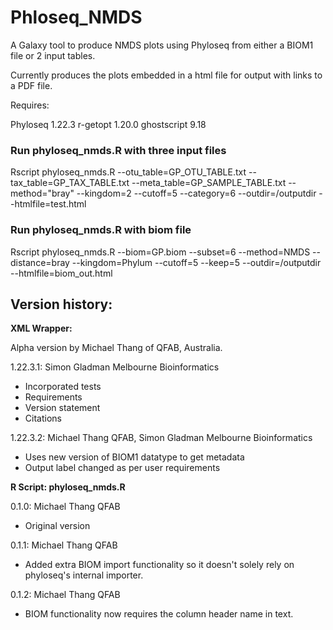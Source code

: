 # Phloseq_NMDS

A Galaxy tool to produce NMDS plots using Phyloseq from either a BIOM1 file or 2 input tables.

Currently produces the plots embedded in a html file for output with links to a PDF file.

Requires:

Phyloseq 1.22.3
r-getopt 1.20.0
ghostscript 9.18


### Run phyloseq_nmds.R with three input files
Rscript phyloseq_nmds.R --otu_table=GP_OTU_TABLE.txt --tax_table=GP_TAX_TABLE.txt --meta_table=GP_SAMPLE_TABLE.txt --method="bray" --kingdom=2 --cutoff=5 --category=6 --outdir=/outputdir --htmlfile=test.html

### Run phyloseq_nmds.R with biom file
Rscript phyloseq_nmds.R --biom=GP.biom --subset=6 --method=NMDS --distance=bray --kingdom=Phylum --cutoff=5 --keep=5 --outdir=/outputdir --htmlfile=biom_out.html

## Version history:

**XML Wrapper:**

Alpha version by Michael Thang of QFAB, Australia.

1.22.3.1: Simon Gladman Melbourne Bioinformatics

* Incorporated tests
* Requirements
* Version statement
* Citations

1.22.3.2: Michael Thang QFAB, Simon Gladman Melbourne Bioinformatics

* Uses new version of BIOM1 datatype to get metadata
* Output label changed as per user requirements


**R Script: phyloseq_nmds.R**

0.1.0: Michael Thang QFAB

* Original version

0.1.1: Michael Thang QFAB

* Added extra BIOM import functionality so it doesn't solely rely on phyloseq's internal importer.

0.1.2: Michael Thang QFAB

* BIOM functionality now requires the column header name in text.
